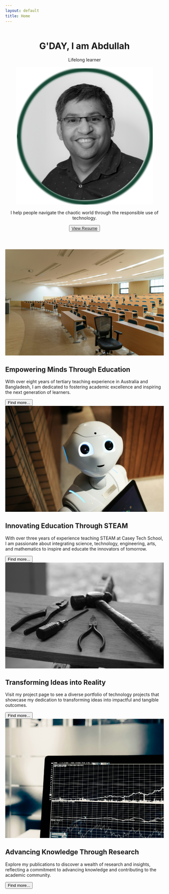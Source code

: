 ```yaml
---
layout: default
title: Home
---
```


<header class="homepage-hero-section">
    <div class="header-content">
      <div class="column">
        <h1 class="gradient-text">G'DAY, I am Abdullah</h1>
        <p class="hero-scale">Lifelong learner</p>
      </div>
      <div class="column">
        <img src="/assets/images/Profile.png" alt="S M Abdullah, PhD" class="portrait">
      </div>
    </div>
    <p class="hero-paragraph">I help people navigate the chaotic world through the responsible use of technology.</p>
    <button class='btn-uiverse'>
      <a href="https://drive.google.com/file/d/1-T8TIFIhyMxAp9ozINjtII8YH5WIo0cv/view?usp=sharing" target="_blank" rel="noopener noreferrer">View Resume</a>
    </button>
</header>
<div class="card-container">
  <div class="card">
    <img src="./assets/images/university_teaching.jpg" alt="University teaching">
    <h2>Empowering Minds Through Education</h2>
    <p>With over eight years of tertiary teaching experience in Australia and Bangladesh, I am dedicated to fostering academic excellence and inspiring the next generation of learners.</p>
    <a href="/about/#graduate-teaching-associate-monash-university">
      <button>Find more...</button>
    </a>
  </div>
  <div class="card">
    <img src="./assets/images/technology teaching.jpg" alt="STEAM teaching">
    <h2>Innovating Education Through STEAM</h2>
    <p>With over three years of experience teaching STEAM at Casey Tech School, I am passionate about integrating science, technology, engineering, arts, and mathematics to inspire and educate the innovators of tomorrow.</p>
    <a href="/about/#steam-teacher-casey-tech-school">
      <button>Find more...</button>
    </a>
  </div>
  <div class="card">
    <img src="./assets/images/project.jpg" alt="Project">
    <h2>Transforming Ideas into Reality</h2>
    <p>Visit my project page to see a diverse portfolio of technology projects that showcase my dedication to transforming ideas into impactful and tangible outcomes.</p>
    <a href="/projects">
      <button>Find more...</button>
    </a>
  </div>
  <div class="card">
    <img src="./assets/images/research.jpg" alt="Research publication">
    <h2>Advancing Knowledge Through Research</h2>
    <p>Explore my publications to discover a wealth of research and insights, reflecting a commitment to advancing knowledge and contributing to the academic community.</p>
    <a href="/publications">
      <button>Find more...</button>
    </a>
  </div>
</div>

